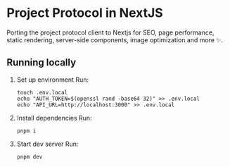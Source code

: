 # Project Protocol in NextJS

Porting the project protocol client to Nextjs for SEO, page performance, static rendering, server-side components, image optimization and more ✨.

## Running locally

1. Set up environment
   Run:

   ```shell
   touch .env.local
   echo "AUTH_TOKEN=$(openssl rand -base64 32)" >> .env.local
   echo "API_URL=http://localhost:3000" >> .env.local
   ```

2. Install dependencies
   Run:

   ```shell
   pnpm i
   ```

3. Start dev server
   Run:
   ```shell
   pnpm dev
   ```
